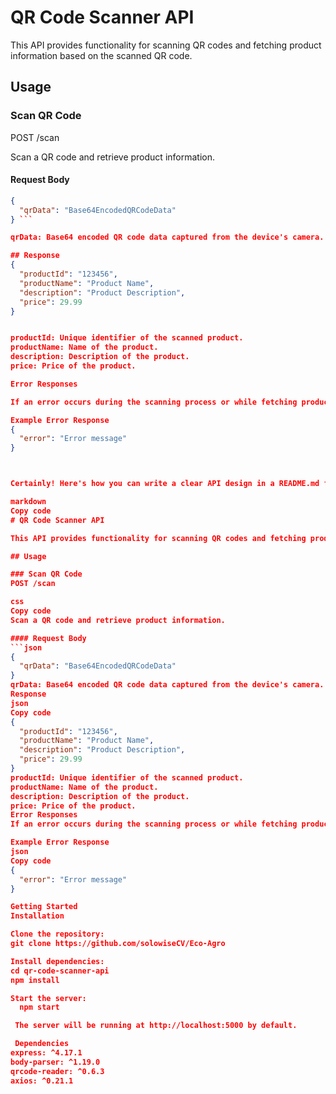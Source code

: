 

# QR Code Scanner API

This API provides functionality for scanning QR codes and fetching product information based on the scanned QR code.

## Usage

### Scan QR Code

POST /scan

Scan a QR code and retrieve product information.

#### Request Body

```json
{
  "qrData": "Base64EncodedQRCodeData"
} ```

qrData: Base64 encoded QR code data captured from the device's camera.

## Response
{
  "productId": "123456",
  "productName": "Product Name",
  "description": "Product Description",
  "price": 29.99
}


productId: Unique identifier of the scanned product.
productName: Name of the product.
description: Description of the product.
price: Price of the product.

Error Responses

If an error occurs during the scanning process or while fetching product information, the API will return an appropriate error response with a corresponding status code.

Example Error Response
{
  "error": "Error message"
}



Certainly! Here's how you can write a clear API design in a README.md file using Markdown syntax:

markdown
Copy code
# QR Code Scanner API

This API provides functionality for scanning QR codes and fetching product information based on the scanned QR code.

## Usage

### Scan QR Code
POST /scan

css
Copy code
Scan a QR code and retrieve product information.

#### Request Body
```json
{
  "qrData": "Base64EncodedQRCodeData"
}
qrData: Base64 encoded QR code data captured from the device's camera.
Response
json
Copy code
{
  "productId": "123456",
  "productName": "Product Name",
  "description": "Product Description",
  "price": 29.99
}
productId: Unique identifier of the scanned product.
productName: Name of the product.
description: Description of the product.
price: Price of the product.
Error Responses
If an error occurs during the scanning process or while fetching product information, the API will return an appropriate error response with a corresponding status code.

Example Error Response
json
Copy code
{
  "error": "Error message"
}

Getting Started
Installation

Clone the repository: 
git clone https://github.com/solowiseCV/Eco-Agro

Install dependencies:
cd qr-code-scanner-api
npm install

Start the server:
  npm start

 The server will be running at http://localhost:5000 by default.

 Dependencies
express: ^4.17.1
body-parser: ^1.19.0
qrcode-reader: ^0.6.3
axios: ^0.21.1

